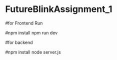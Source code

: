 # FutureBlinkAssignment_1

#for Frontend Run

#npm install npm run dev

#for backend

#npm install node server.js
